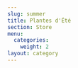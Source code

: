 ```yaml
---
slug: summer
title: Plantes d'Été
section: Store
menu:
  categories:
    weight: 2
layout: category
---
```

